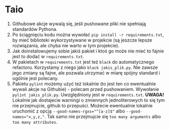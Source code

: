 # Taio
1. Githubowe akcje wywalą się, jeśli pushowane pliki nie spełniają standardów Pythona.
2. Po ściągnięciu kodu można wywołać `pip install -r requirements.txt`, by mieć biblioteki wykorzystywane w projekcie (są jeszcze lepsze rozwiązania, ale chyba nie warto w tym projekcie).
3. Jak doinstalowujemy sobie jakiś pakiet i ktoś go może nie mieć to fajnie jest to dodać w `requirements.txt`.
4. W pakietach w `requirements.txt` jest też `black` do automatycznego refactoru. Korzystamy z niego jako `black jakis_plik.py`. Nie zawsze jego zmiany są fajne, ale pozwala utrzymać w miarę spójny standard i ogólnie jest polecany.
5. Pakietu `pylint` możemy użyć też lokalnie (to jest ten co ewentualnie wywali akcje na Githubie) - polecam przed pushowaniem. Wywołanie `pylint jakis_plik.py`. Uwzględniony jest w `requirements.txt`.
**UWAGA!** Lokalnie jak dostajecie warningi o zmiennych jednoliterowych to się tym nie przejmujcie, github to przepuści. Możecie ewentualnie lokalnie uruchomić z opcją `--good-names-rgxs="^[a-z]$"` albo `--good-names="x,y,z,"`. Tak samo nie przejmujcie się `too many arguments` albo `too many attributes`.
